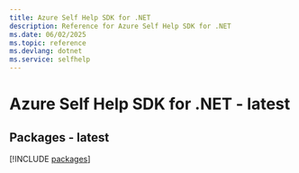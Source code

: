 ```yaml
---
title: Azure Self Help SDK for .NET
description: Reference for Azure Self Help SDK for .NET
ms.date: 06/02/2025
ms.topic: reference
ms.devlang: dotnet
ms.service: selfhelp
---
```

# Azure Self Help SDK for .NET - latest
## Packages - latest
[!INCLUDE [packages](self-help-index.md)]